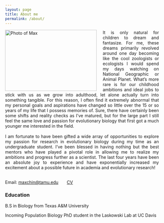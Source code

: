```yaml
---
layout: page
title: About me
permalink: /about/
---
```


<style>
div {
  text-align: justify;
  text-justify: inter-word;
}
</style>

<img src="../images/headshot.jpg" alt="Photo of Max" style="float:left;margin-right:20px;height:200px;width:300px">

<div>
It is only natural for children to dream and fantasize. For me, these dreams primarily revolved around one day becoming like the cool zoologists or ecologists I would spend my days watching on National Geographic or Animal Planet. What’s more rare is for our childhood ambitions and ideal jobs to stick with us as we grow into adulthood, let alone actually turn into something tangible. For this reason, I often find it extremely abnormal that my personal goals and aspirations have changed so little over the 15 or so years of my life that I possess memories of. Sure, there have certainly been some shifts and reality checks as I’ve matured, but for the large part I still feel the same love and passion for evolutionary biology that first got a much younger me interested in the field.<br><br>
</div> 

<div>
I am fortunate to have been gifted a wide array of opportunities to explore my passion for research in evolutionary biology during my time as an undergraduate student. I’ve been blessed in having nothing but the best mentors who have played a pivotal role in allowing me to realize my ambitions and progress further as a scientist. The last four years have been an absolute joy to experience and have exponentially increased my excitement about a possible future in academia and evolutionary research!<br><br>
</div>

Email: <a href="mailto: maxchin@tamu.edu">maxchin@tamu.edu</a>&emsp;&emsp;<a href="../Max Chin CV.pdf">CV</a>

<h3>Education</h3>

B.S in Biology from Texas A&M University

Incoming Population Biology PhD student in the Laskowski Lab at UC Davis